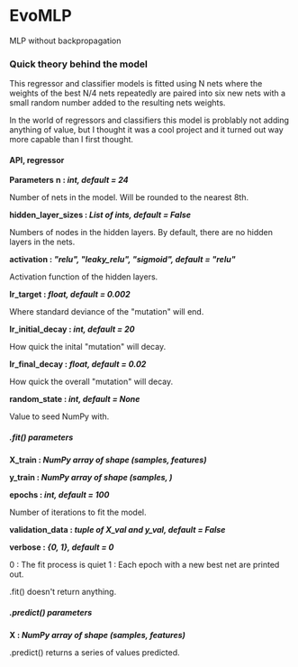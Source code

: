 # **EvoMLP**
MLP without backpropagation

### **Quick theory behind the model**
This regressor and classifier models is fitted using N nets where the weights of the best N/4 nets repeatedly are paired into six new nets with a small random number added to the resulting nets weights. 

In the world of regressors and classifiers this model is problably not adding anything of value, but I thought it was a cool project and it turned out way more capable than I first thought.


#### **API, regressor**
**Parameters**
**n : *int, default = 24***

Number of nets in the model. Will be rounded to the nearest 8th.


**hidden_layer_sizes : *List of ints, default = False***

Numbers of nodes in the hidden layers. By default, there are no hidden layers in the nets.


**activation : *"relu", "leaky_relu", "sigmoid", default = "relu"***

Activation function of the hidden layers.


**lr_target : *float, default = 0.002***

Where standard deviance of the "mutation" will end.


**lr_initial_decay : *int, default = 20***

How quick the inital "mutation" will decay.


**lr_final_decay : *float, default = 0.02***

How quick the overall "mutation" will decay.


**random_state : *int, default = None***

Value to seed NumPy with.



##### **.fit() parameters**
**X_train : *NumPy array of shape (samples, features)***


**y_train : *NumPy array of shape (samples, )***


**epochs : *int, default = 100***

Number of iterations to fit the model.


**validation_data : *tuple of X_val and y_val, default = False***

**verbose : *{0, 1}, default = 0***

0 : The fit process is quiet
1 : Each epoch with a new best net are printed out.


.fit() doesn't return anything.


##### **.predict() parameters**
**X : *NumPy array of shape (samples, features)***

.predict() returns a series of values predicted.
